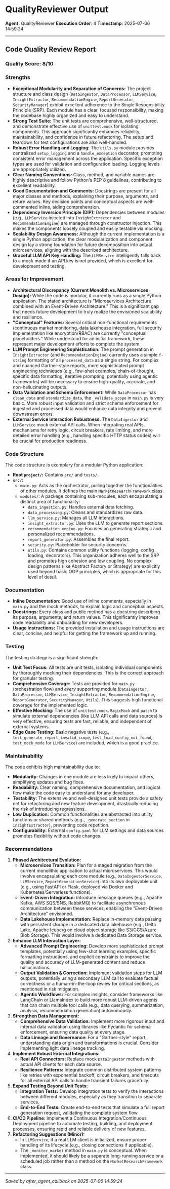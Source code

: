 # QualityReviewer Output
**Agent**: QualityReviewer
**Execution Order**: 4
**Timestamp**: 2025-07-06 14:59:24

---

## Code Quality Review Report

### Quality Score: 8/10

### Strengths
*   **Exceptional Modularity and Separation of Concerns:** The project structure and class design (`DataIngestor`, `DataProcessor`, `LLMService`, `InsightExtractor`, `RecommendationEngine`, `ReportGenerator`, `SecurityManager`) exhibit excellent adherence to the Single Responsibility Principle (SRP). Each module has a clear, focused responsibility, making the codebase highly organized and easy to understand.
*   **Strong Test Suite:** The unit tests are comprehensive, well-structured, and demonstrate effective use of `unittest.mock` for isolating components. This approach significantly enhances reliability, maintainability, and confidence in future refactoring. The setup and teardown for test configurations are also well-handled.
*   **Robust Error Handling and Logging:** The `utils.py` module provides centralized `setup_logging` and a `handle_exception` decorator, promoting consistent error management across the application. Specific exception types are used for validation and configuration loading. Logging levels are appropriately utilized.
*   **Clear Naming Conventions:** Class, method, and variable names are highly descriptive and follow Python's PEP 8 guidelines, contributing to excellent readability.
*   **Good Documentation and Comments:** Docstrings are present for all major classes and methods, explaining their purpose, arguments, and return values. Key decision points and conceptual aspects are well-commented inline, aiding comprehension.
*   **Dependency Inversion Principle (DIP):** Dependencies between modules (e.g., `LLMService` injected into `InsightExtractor` and `RecommendationEngine`) are managed through constructor injection. This makes the components loosely coupled and easily testable via mocking.
*   **Scalability Design Awareness:** Although the current implementation is a single Python application, the clear modularization and component design lay a strong foundation for future decomposition into actual microservices, aligning with the described architecture.
*   **Graceful LLM API Key Handling:** The `LLMService` intelligently falls back to a mock mode if an API key is not provided, which is excellent for development and testing.

### Areas for Improvement
*   **Architectural Discrepancy (Current Monolith vs. Microservices Design):** While the code is modular, it currently runs as a single Python application. The stated architecture is "Microservices Architecture combined with an Event-Driven Architecture." This is a significant gap that needs future development to truly realize the envisioned scalability and resilience.
*   **"Conceptual" Features:** Several critical non-functional requirements (continuous market monitoring, data lakehouse integration, full security implementation like encryption/RBAC) are currently "conceptual placeholders." While understood for an initial framework, these represent major development efforts to complete the system.
*   **LLM Prompt Engineering Sophistication:** The prompt generation in `InsightExtractor` (and `RecommendationEngine`) currently uses a simple `f-string` formatting of all `processed_data` as a single string. For complex and nuanced Gartner-style reports, more sophisticated prompt engineering techniques (e.g., few-shot examples, chain-of-thought, specific data formatting, iterative prompting, potentially using agentic frameworks) will be necessary to ensure high-quality, accurate, and non-hallucinating outputs.
*   **Data Validation and Schema Enforcement:** While `DataProcessor` has `clean_data` and `standardize_data`, the `_validate_scope` in `main.py` is very basic. More robust input validation and strict schema enforcement for ingested and processed data would enhance data integrity and prevent downstream errors.
*   **External Service Interaction Robustness:** The `DataIngestor` and `LLMService` mock external API calls. When integrating real APIs, mechanisms for retry logic, circuit breakers, rate limiting, and more detailed error handling (e.g., handling specific HTTP status codes) will be crucial for production readiness.

### Code Structure
The code structure is exemplary for a modular Python application:
*   **Root `project/`:** Contains `src/` and `tests/`.
*   **`src/`:**
    *   `main.py`: Acts as the orchestrator, pulling together the functionalities of other modules. It defines the main `MarketResearchFramework` class.
    *   `modules/`: A package containing sub-modules, each encapsulating a distinct area of functionality:
        *   `data_ingestion.py`: Handles external data fetching.
        *   `data_processing.py`: Cleans and standardizes raw data.
        *   `llm_service.py`: Manages all LLM interactions.
        *   `insight_extractor.py`: Uses the LLM to generate report sections.
        *   `recommendation_engine.py`: Focuses on generating strategic and personalized recommendations.
        *   `report_generator.py`: Assembles the final report.
        *   `security.py`: Placeholder for security concerns.
        *   `utils.py`: Contains common utility functions (logging, config loading, decorators).
This organization adheres well to the SRP and promotes high cohesion and low coupling. No complex design patterns (like Abstract Factory or Strategy) are explicitly used beyond basic OOP principles, which is appropriate for this level of detail.

### Documentation
*   **Inline Documentation:** Good use of inline comments, especially in `main.py` and the mock methods, to explain logic and conceptual aspects.
*   **Docstrings:** Every class and public method has a docstring describing its purpose, arguments, and return values. This significantly improves code readability and onboarding for new developers.
*   **Usage Instructions:** The provided installation and usage instructions are clear, concise, and helpful for getting the framework up and running.

### Testing
The testing strategy is a significant strength:
*   **Unit Test Focus:** All tests are unit tests, isolating individual components by thoroughly mocking their dependencies. This is the correct approach for granular testing.
*   **Comprehensive Coverage:** Tests are provided for `main.py` (orchestration flow) and *every* supporting module (`DataIngestor`, `DataProcessor`, `LLMService`, `InsightExtractor`, `RecommendationEngine`, `ReportGenerator`, `SecurityManager`, `Utils`). This suggests high functional coverage for the implemented logic.
*   **Effective Mocking:** The use of `unittest.mock.MagicMock` and `patch` to simulate external dependencies (like LLM API calls and data sources) is very effective, ensuring tests are fast, reliable, and independent of external systems.
*   **Edge Case Testing:** Basic negative tests (e.g., `test_generate_report_invalid_scope`, `test_load_config_not_found`, `test_mock_mode` for `LLMService`) are included, which is a good practice.

### Maintainability
The code exhibits high maintainability due to:
*   **Modularity:** Changes in one module are less likely to impact others, simplifying updates and bug fixes.
*   **Readability:** Clear naming, comprehensive documentation, and logical flow make the code easy to understand for any developer.
*   **Testability:** The extensive and well-designed unit tests provide a safety net for refactoring and new feature development, drastically reducing the risk of introducing regressions.
*   **Low Duplication:** Common functionalities are abstracted into utility functions or shared methods (e.g., `_generate_section` in `InsightExtractor`), preventing code repetition.
*   **Configurability:** External `config.yaml` for LLM settings and data sources promotes flexibility without code changes.

### Recommendations
1.  **Phased Architectural Evolution:**
    *   **Microservices Transition:** Plan for a staged migration from the current monolithic application to actual microservices. This would involve encapsulating each core module (e.g., `DataIngestorService`, `LLMService`, `ReportGenerationService`) into its own deployable unit (e.g., using FastAPI or Flask, deployed via Docker and Kubernetes/Serverless functions).
    *   **Event-Driven Integration:** Introduce message queues (e.g., Apache Kafka, AWS SQS/SNS, RabbitMQ) to facilitate asynchronous communication between these services, enabling the "Event-Driven Architecture" envisioned.
    *   **Data Lakehouse Implementation:** Replace in-memory data passing with persistent storage in a dedicated data lakehouse (e.g., Delta Lake, Apache Iceberg on cloud object storage like S3/GCS/Azure Blob Storage). This would involve a dedicated Data Storage service.
2.  **Enhance LLM Interaction Layer:**
    *   **Advanced Prompt Engineering:** Develop more sophisticated prompt templates, potentially using few-shot learning examples, specific formatting instructions, and explicit constraints to improve the quality and accuracy of LLM-generated content and reduce hallucinations.
    *   **Output Validation & Correction:** Implement validation steps for LLM outputs, potentially using a secondary LLM call to evaluate factual correctness or a human-in-the-loop review for critical sections, as mentioned in risk mitigation.
    *   **Agentic Workflows:** For complex insights, consider frameworks like LangChain or LlamaIndex to build more robust LLM-driven agents that can chain multiple tool calls (e.g., data querying, summarization, analysis, recommendation generation) autonomously.
3.  **Strengthen Data Management:**
    *   **Comprehensive Data Validation:** Implement more rigorous input and internal data validation using libraries like Pydantic for schema enforcement, ensuring data quality at every stage.
    *   **Data Lineage and Governance:** For a "Gartner-style" report, understanding data origin and transformations is crucial. Consider implementing light data lineage tracking.
4.  **Implement Robust External Integrations:**
    *   **Real API Connectors:** Replace mock `DataIngestor` methods with actual API clients for each data source.
    *   **Resilience Patterns:** Integrate common distributed system patterns like retries with exponential backoff, circuit breakers, and timeouts for all external API calls to handle transient failures gracefully.
5.  **Expand Testing Beyond Unit Tests:**
    *   **Integration Tests:** Develop integration tests to verify the interactions between different modules, especially as they transition to separate services.
    *   **End-to-End Tests:** Create end-to-end tests that simulate a full report generation request, validating the complete system flow.
6.  **CI/CD Pipeline:** Implement a Continuous Integration/Continuous Deployment pipeline to automate testing, building, and deployment processes, ensuring rapid and reliable delivery of new features.
7.  **Refactoring Suggestions (Minor):**
    *   In `LLMService`, if a real LLM client is initialized, ensure proper handling of its lifecycle (e.g., closing connections if applicable).
    *   The `_monitor_market` method in `main.py` is conceptual. When implemented, it should likely be a separate long-running service or a scheduled job rather than a method on the `MarketResearchFramework` class.

---
*Saved by after_agent_callback on 2025-07-06 14:59:24*
